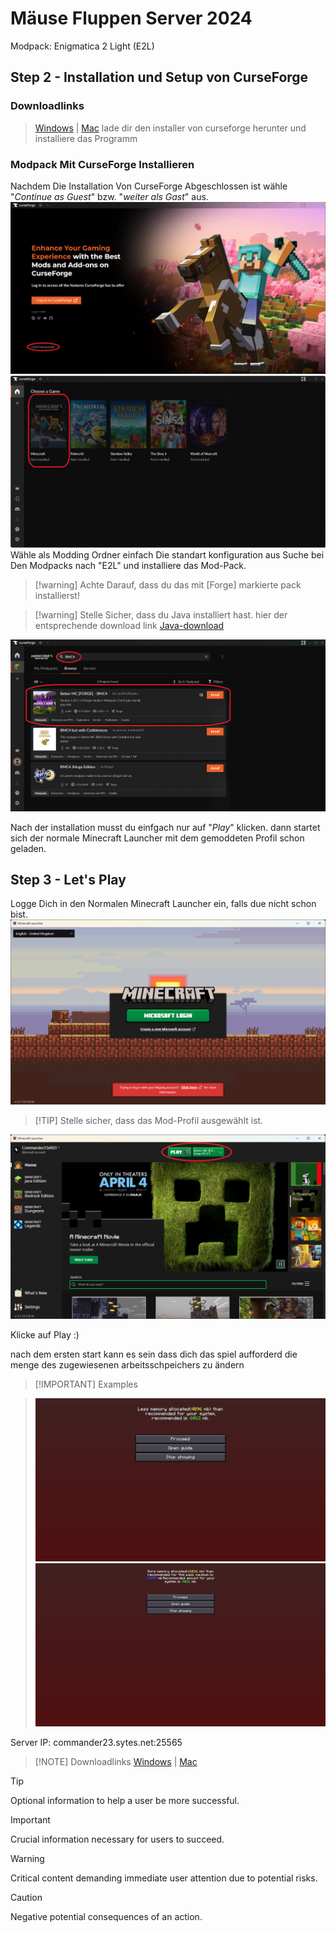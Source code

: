 # Mäuse Fluppen Server 2024

Modpack:
Enigmatica 2 Light (E2L)




## Step 2 - Installation und Setup von CurseForge
### Downloadlinks
>[Windows](https://download.overwolf.com/install/Download?PartnerId=4047&utm_term=eyJkb21haW4iOiJjZi13ZWIifQ%3D%3D) | 
[Mac](https://curseforge.overwolf.com/downloads/curseforge-latest.dmg)
lade dir den installer von curseforge herunter und installiere das Programm
### Modpack Mit CurseForge Installieren
Nachdem Die Installation Von CurseForge Abgeschlossen ist wähle "*Continue as Guest*" bzw. "*weiter als Gast*" aus.
![](.images/CurseForge_install_01.png)
![](.images/CurseForge_install_02.png)
Wähle als Modding Ordner einfach Die standart konfiguration aus
Suche bei Den Modpacks nach "E2L" und installiere das Mod-Pack.

> [!warning] Achte Darauf, dass du das mit [Forge] markierte pack installierst!

> [!warning] Stelle Sicher, dass du Java installiert hast. hier der entsprechende download link [Java-download](https://www.java.com/de/download/manual.jsp)

![](.images/CurseForge_install_03.png)

Nach der installation musst du einfgach nur auf "*Play*" klicken. dann startet sich der normale Minecraft Launcher mit dem gemoddeten Profil schon geladen.  

## Step 3 - Let's Play
Logge Dich in den Normalen Minecraft Launcher ein, falls due nicht schon bist.
![](.images/MC_Launcher_setup_01.png)

>[!TIP] Stelle sicher, dass das Mod-Profil ausgewählt ist.

![](.images/MC_Launcher_setup_02.png)

Klicke auf Play :)

nach dem ersten start kann es sein dass dich das spiel aufforderd die menge des zugewiesenen arbeitsschpeichers zu ändern
>[!IMPORTANT] Examples

>![](.images/MC_setup_01.png)
>![](.images/MC_setup_02.png)

Server IP: commander23.sytes.net:25565



> [!NOTE] Downloadlinks
> [Windows](https://download.overwolf.com/install/Download?PartnerId=4047&utm_term=eyJkb21haW4iOiJjZi13ZWIifQ%3D%3D) | 
> [Mac](https://curseforge.overwolf.com/downloads/curseforge-latest.dmg)

> [!TIP]
> Optional information to help a user be more successful.

> [!IMPORTANT]  
> Crucial information necessary for users to succeed.

> [!WARNING]  
> Critical content demanding immediate user attention due to potential risks.

> [!CAUTION]
> Negative potential consequences of an action.